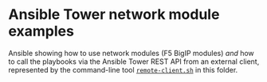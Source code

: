 # Ansible Tower network module examples

Ansible showing how to use network modules (F5 BigIP modules) _and_ how to call
the playbooks via the Ansible Tower REST API from an external client,
represented by the command-line tool [`remote-client.sh`](remote-client.sh) in
this folder.
